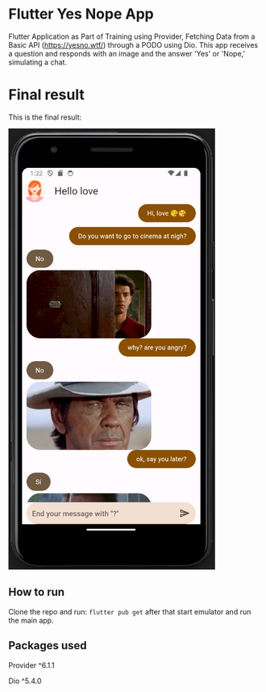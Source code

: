 # Flutter Yes Nope App

Flutter Application as Part of Training using Provider, Fetching Data from a Basic API (https://yesno.wtf/) through a PODO using Dio. This app receives a question and responds with an image and the answer 'Yes' or 'Nope,' simulating a chat.


# Final result

This is the final result:

![Final Screen example](finalAppResult.png)

## How to run

Clone the repo and run: `flutter pub get` after that start emulator and run the main app.

## Packages used

Provider ^6.1.1

Dio ^5.4.0